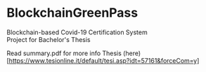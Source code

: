 # BlockchainGreenPass

Blockchain-based Covid-19 Certification System  
Project for Bachelor's Thesis

Read summary.pdf for more info
Thesis (here)[https://www.tesionline.it/default/tesi.asp?idt=57161&forceCom=y]
